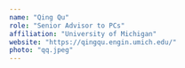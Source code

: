 ```yaml
---
name: "Qing Qu"
role: "Senior Advisor to PCs"
affiliation: "University of Michigan"
website: "https://qingqu.engin.umich.edu/"
photo: "qq.jpeg"
---
```

